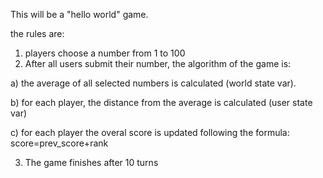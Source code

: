 This will be a "hello world" game.

the rules are:

1. players choose a number from 1 to 100
2. After all users submit their number, the algorithm of the game is:

  a) the average of all selected numbers is calculated (world state var).
  
  b) for each player,  the distance from the average is calculated (user state var)
  
  c) for each player the overal score is updated following the formula: score=prev_score+rank
  
3. The game finishes after 10 turns
